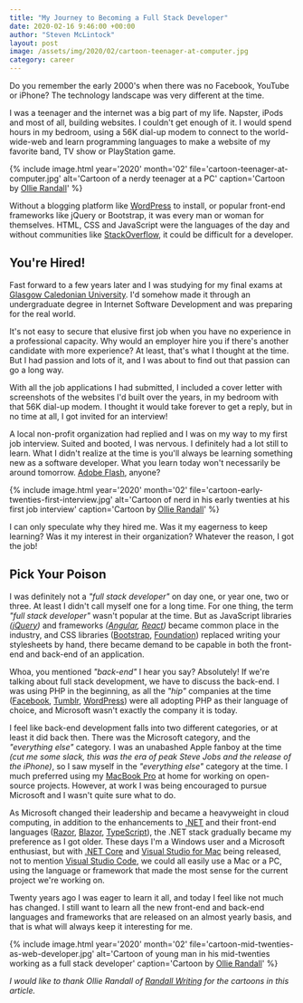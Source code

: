 ```yaml
---
title: "My Journey to Becoming a Full Stack Developer"
date: 2020-02-16 9:46:00 +00:00
author: "Steven McLintock"
layout: post
image: /assets/img/2020/02/cartoon-teenager-at-computer.jpg
category: career
---
```


Do you remember the early 2000's when there was no Facebook, YouTube or iPhone? The technology landscape was very different at the time.

I was a teenager and the internet was a big part of my life. Napster, iPods and most of all, building websites. I couldn't get enough of it. I would spend hours in my bedroom, using a 56K dial-up modem to connect to the world-wide-web and learn programming languages to make a website of my favorite band, TV show or PlayStation game.

{%
    include image.html
    year='2020'
    month='02'
    file='cartoon-teenager-at-computer.jpg'
    alt='Cartoon of a nerdy teenager at a PC'
    caption='Cartoon by <a href="https://randallwriting.com/writing/stories-with-drawings/">Ollie Randall</a>'
%}

Without a blogging platform like [WordPress](https://wordpress.com) to install, or popular front-end frameworks like jQuery or Bootstrap, it was every man or woman for themselves. HTML, CSS and JavaScript were the languages of the day and without communities like [StackOverflow](https://stackoverflow.com), it could be difficult for a developer.

## You're Hired!

Fast forward to a few years later and I was studying for my final exams at [Glasgow Caledonian University](http://www.gcu.ac.uk). I'd somehow made it through an undergraduate degree in Internet Software Development and was preparing for the real world.

It's not easy to secure that elusive first job when you have no experience in a professional capacity. Why would an employer hire you if there's another candidate with more experience? At least, that's what I thought at the time. But I had passion and lots of it, and I was about to find out that passion can go a long way.

With all the job applications I had submitted, I included a cover letter with screenshots of the websites I'd built over the years, in my bedroom with that 56K dial-up modem. I thought it would take forever to get a reply, but in no time at all, I got invited for an interview!

A local non-profit organization had replied and I was on my way to my first job interview. Suited and booted, I was nervous. I definitely had a lot still to learn. What I didn't realize at the time is you'll always be learning something new as a software developer. What you learn today won't necessarily be around tomorrow. [Adobe Flash](https://en.wikipedia.org/wiki/Adobe_Flash), anyone?

{%
    include image.html
    year='2020'
    month='02'
    file='cartoon-early-twenties-first-interview.jpg'
    alt='Cartoon of nerd in his early twenties at his first job interview'
    caption='Cartoon by <a href="https://randallwriting.com/writing/stories-with-drawings/">Ollie Randall</a>'
%}

I can only speculate why they hired me. Was it my eagerness to keep learning? Was it my interest in their organization? Whatever the reason, I got the job!

## Pick Your Poison

I was definitely not a *"full stack developer"* on day one, or year one, two or three. At least I didn't call myself one for a long time. For one thing, the term *"full stack developer"* wasn't popular at the time. But as JavaScript libraries *([jQuery](https://jquery.com))* and frameworks *([Angular](https://angular.io), [React](https://reactjs.org))* became common place in the industry, and CSS libraries ([Bootstrap](https://getbootstrap.com), [Foundation](https://get.foundation)) replaced writing your stylesheets by hand, there became demand to be capable in both the front-end and back-end of an application.

Whoa, you mentioned *"back-end"* I hear you say? Absolutely! If we're talking about full stack development, we have to discuss the back-end. I was using PHP in the beginning, as all the *"hip"* companies at the time ([Facebook](https://www.facebook.com), [Tumblr](https://www.tumblr.com), [WordPress](https://www.wordpress.org)) were all adopting PHP as their language of choice, and Microsoft wasn't exactly the company it is today.

I feel like back-end development falls into two different categories, or at least it did back then. There was the Microsoft category, and the *"everything else"* category. I was an unabashed Apple fanboy at the time *(cut me some slack, this was the era of peak Steve Jobs and the release of the iPhone)*, so I saw myself in the *"everything else"* category at the time. I much preferred using my [MacBook Pro](https://www.apple.com/ca/macbook-pro/) at home for working on open-source projects. However, at work I was being encouraged to pursue Microsoft and I wasn't quite sure what to do.

As Microsoft changed their leadership and became a heavyweight in cloud computing, in addition to the enhancements to [.NET](https://dotnet.microsoft.com) and their front-end languages ([Razor](https://weblogs.asp.net/scottgu/introducing-razor), [Blazor](https://dotnet.microsoft.com/apps/aspnet/web-apps/blazor), [TypeScript](https://www.typescriptlang.org)), the .NET stack gradually became my preference as I got older. These days I'm a Windows user and a Microsoft enthusiast, but with [.NET Core](https://en.wikipedia.org/wiki/.NET_Core) and [Visual Studio for Mac](https://visualstudio.microsoft.com/vs/mac/) being released, not to mention [Visual Studio Code](https://code.visualstudio.com/), we could all easily use a Mac or a PC, using the language or framework that made the most sense for the current project we're working on.

Twenty years ago I was eager to learn it all, and today I feel like not much has changed. I still want to learn all the new front-end and back-end languages and frameworks that are released on an almost yearly basis, and that is what will always keep it interesting for me.

{%
    include image.html
    year='2020'
    month='02'
    file='cartoon-mid-twenties-as-web-developer.jpg'
    alt='Cartoon of young man in his mid-twenties working as a full stack developer'
    caption='Cartoon by <a href="https://randallwriting.com/writing/stories-with-drawings/">Ollie Randall</a>'
%}

*I would like to thank Ollie Randall of [Randall Writing](https://randallwriting.com/writing/stories-with-drawings/) for the cartoons in this article.*